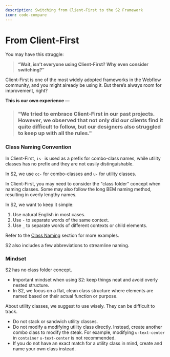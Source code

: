 ```yaml
---
description: Switching from Client-First to the S2 Framework
icon: code-compare
---
```


# From Client-First

You may have this struggle:

> **“Wait, isn’t everyone using Client-First? Why even consider switching?”**

Client-First is one of the most widely adopted frameworks in the Webflow community, and you might already be using it. But there’s always room for improvement, right?

**This is our own experience —**

> ### "We tried to embrace Client-First in our past projects. However, we observed that not only did our clients find it quite difficult to follow, but our designers also struggled to keep up with all the rules."



### Class Naming Convention

In Client-First, `is-` is used as a prefix for combo-class names, while utility classes has no prefix and they are not easily distinguishable.

In S2, we use `cc-` for combo-classes and `u-` for utility classes.

In Client-First, you may need to consider the "class folder" concept when naming classes. Some may also follow the long BEM naming method, resulting in overly lengthy names.

In S2, we want to keep it simple:

1. Use natural English in most cases.
2. Use `-` to separate words of the same context.
3. Use `_` to separate words of different contexts or child elements.

Refer to the [Class Naming](https://s2-framework.gitbook.io/docs/guide-and-documentation/naming-strategies/class-naming) section for more examples.

S2 also includes a few abbreviations to streamline naming.

### Mindset

S2 has no class folder concept.

* Important mindset when using S2: keep things neat and avoid overly nested structure.
* In S2, we focus on a flat, clean class structure where elements are named based on their actual function or purpose.

About utility classes, we suggest to use wisely. They can be difficult to track.

* Do not stack or sandwich utility classes.
* Do not modify a modifying utility class directly. Instead, create another combo class to modify the steak. For example, modifying `u-text-center` in `container` `u-text-center` is not recommended.
* If you do not have an exact match for a utility class in mind, create and name your own class instead.



